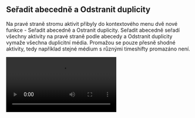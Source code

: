 ﻿---
categories: [kiwi]
layout: kiwi
---
## Seřadit abecedně a Odstranit duplicity
Na pravé straně stromu aktivit přibyly do kontextového menu dvě nové funkce - Seřadit abecedně a Ostranit duplicity.
Seřadit abecedně seřadí všechny aktivity na pravé straně podle abecedy a Odstranit duplicity vymaže všechna duplicitní média. 
Promažou se pouze přesně shodné aktivity, tedy například stejné médium s různými timeshifty promazáno není.


<video src="{{site.url}}/razeniadupli.mp4" type="video/mp4" controls>abecední aktivity a duplicity</video>


